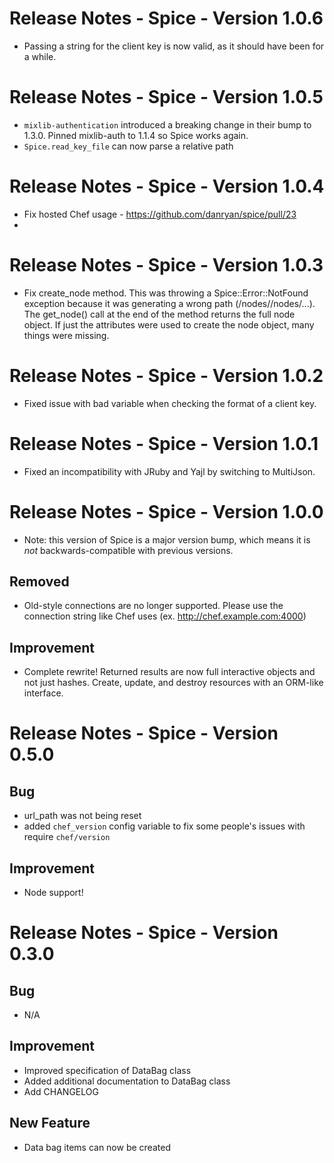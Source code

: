 # Release Notes - Spice - Version 1.0.6

* Passing a string for the client key is now valid, as it should have been for a while.

# Release Notes - Spice - Version 1.0.5

* `mixlib-authentication` introduced a breaking change in their bump to 1.3.0. Pinned mixlib-auth to 1.1.4 so Spice works again.
* `Spice.read_key_file` can now parse a relative path

# Release Notes - Spice - Version 1.0.4

* Fix hosted Chef usage - https://github.com/danryan/spice/pull/23
* 

# Release Notes - Spice - Version 1.0.3

* Fix create_node method. This was throwing a Spice::Error::NotFound exception because it was generating a wrong path (/nodes//nodes/...). The get_node() call at the end of the method returns the full node object. If just the attributes were used to create the node object, many things were missing.

# Release Notes - Spice - Version 1.0.2

* Fixed issue with bad variable when checking the format of a client key.

# Release Notes - Spice - Version 1.0.1

* Fixed an incompatibility with JRuby and Yajl by switching to MultiJson.

# Release Notes - Spice - Version 1.0.0

* Note: this version of Spice is a major version bump, which means it is *not* backwards-compatible with previous versions.

## Removed

* Old-style connections are no longer supported. Please use the connection string like Chef uses (ex. http://chef.example.com:4000)

## Improvement

* Complete rewrite! Returned results are now full interactive objects and not just hashes. Create, update, and destroy resources with an ORM-like interface.

# Release Notes - Spice - Version 0.5.0

## Bug

* url_path was not being reset
* added `chef_version` config variable to fix some people's issues with require `chef/version`

## Improvement

* Node support!

# Release Notes - Spice - Version 0.3.0

## Bug

* N/A

## Improvement

* Improved specification of DataBag class
* Added additional documentation to DataBag class
* Add CHANGELOG

## New Feature

* Data bag items can now be created

